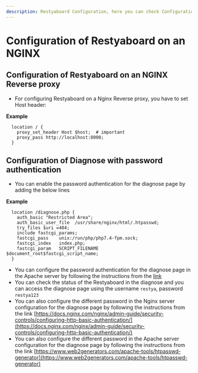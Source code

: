 ```yaml
---
description: Restyaboard Configuration, here you can check Configuration of Restyaboard on an NGINX
---
```


# Configuration of Restyaboard on an NGINX

## Configuration of Restyaboard on an NGINX Reverse proxy

* For configuring Restyaboard on a Nginx Reverse proxy, you have to set Host header:

**Example**
```
  location / {
    proxy_set_header Host $host;  # important
    proxy_pass http://localhost:8000;
  }
```

## Configuration of Diagnose with password authentication

* You can enable the password authentication for the diagnose page by adding the below lines

**Example**
```
  location /diagnose.php {
    auth_basic "Restricted Area";
    auth_basic_user_file  /usr/share/nginx/html/.htpasswd;
    try_files $uri =404;
    include fastcgi_params;
    fastcgi_pass	unix:/run/php/php7.4-fpm.sock;
    fastcgi_index   index.php;
    fastcgi_param	SCRIPT_FILENAME $document_root$fastcgi_script_name;
  }
```

* You can configure the password authentication for the diagnose page in the Apache server by following the instructions from the [link](https://stackoverflow.com/a/8275094)
* You can check the status of the Restyaboard in the diagnose and you can access the diagnose page using the username `restya`, password `restya123`
* You can also configure the different password in the Nginx server configuration for the diagnose page by following the instructions from the link [https://docs.nginx.com/nginx/admin-guide/security-controls/configuring-http-basic-authentication/](https://docs.nginx.com/nginx/admin-guide/security-controls/configuring-http-basic-authentication/)
* You can also configure the different password in the Apache server configuration for the diagnose page by following the instructions from the link [https://www.web2generators.com/apache-tools/htpasswd-generator](https://www.web2generators.com/apache-tools/htpasswd-generator)